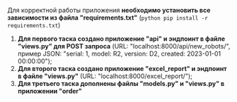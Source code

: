 Для корректной работы приложения **необходимо установить все зависимости из файла "requirements.txt"** (```python pip install -r requirements.txt```)

1. **Для первого таска создано приложение "api" и эндпоинт в файле "views.py" для POST запроса** (URL: "localhost:8000/api/new_robots/", пример JSON: "serial: 1, model: R2, version: D2, created: 2023-01-01 00:00:00");
2. **Для второго таска создано приложение "excel_report" и эндпоинт в файле "views.py"** (URL: "localhost:8000/excel_report/");
3. **Для третьего таска дополнены файлы "models.py" и "views.py" в приложении "order"**
